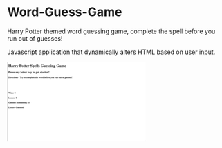 # Word-Guess-Game
Harry Potter themed word guessing game, complete the spell before you run out of guesses!

Javascript application that dynamically alters HTML based on user input.

![](word-guess-gif.gif)
